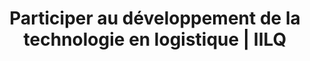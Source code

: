 ---
title: "Participer au développement de la technologie en logistique | IILQ"
description: "Grâce à nos partenariats en recherche appliquée, nous offrons des solutions de pointes aux PME québécoises qui cherchent à optimiser leur chaîne logistique. "
slug: clients-et-partenaires
titre: Nos partenaires
titre2: Nos clients
layout: clients
image: "/img/partenaire-client.jpg"
partenaires:
  - img: /img/logo-reseau-transtech.jpg
    nom: Réseau Transtech
  - img: /img/Logo-QuebecInnove.png
    nom: Québec Innove
  - img: /img/quebec-economie.jpg
    nom: Québec Économie
  - img: /img/quebec-enseignement.jpg
    nom: Québec Enseignement
  - img: /img/logo-nserc.png
    nom: NSERC
  - img: /img/logo-cnrc.jpg
    nom: CNRC
  - img: /img/CEFRIO.jpg
    nom: CEFRIO
  - img: /img/logo-cargo.jpg
    nom: Cargo
  - img: /img/logo-cegep-andre-laurendeau.png
    nom: Cégep André-Laurendeau
clients:
  - img: /img/your-bar-factory.jpg
    nom: Your Bar Factory
  - img: /img/recyclage-vanier.jpg
    nom: Recyclage Vanier
  - img: /img/valens.png
    nom: Valens
  - img: /img/tutti.png
    nom: Tutti Frutti
  - img: /img/table-bioalimentaire.png
    nom: Table bioalimentaire
  - img: /img/logo-service.png
    nom: Service
  - img: /img/ranger-design.png
    nom: Ranger Design
  - img: /img/orica-logo.png
    nom: Orica
  - img: /img/qualiplast.png
    nom: Qualiplast
  - img: /img/quebec-loisirs.png
    nom: Québec loisirs
  - img: /img/puresphera-logo.jpg
    nom: Puresphera
  - img: /img/logos-optimum.png
    nom: Optimum
  - img: /img/logo-Oberson.jpg
    nom: Oberson
  - img: /img/mrc-appalache.jpg
    nom: MRC Appalaches
  - img: /img/miel-demilie-lgo.png
    nom: Miel D'émilie
  - img: /img/logo-lamontagne.png
    nom: Lamontagne
  - img: /img/kif-kif-import.jpg
    nom: Kif Kif Import
  - img: /img/kemira.png
    nom: Kemira
  - img: /img/poly.png
    nom: Poly
  - img: /img/hollanderLogo.png
    nom: Hollaner
  - img: /img/galerie-du-jouet.png
    nom: Galérie du jouet
  - img: /img/gagnon-frere.jpg
    nom: Frère Gagnon
  - img: /img/eleveurs-porcs-quebec-logo.png
    nom: Éleveurs de porcs du Québec
  - img: /img/dor-val-logo.jpg
    nom: Dorval
  - img: /img/de-castel.png
    nom: De Castel
  - img: /img/cnc-mecanique.jpg
    nom: CNC
  - img: /img/AQUAM-logo-web.jpg
    nom: AQUAM
---